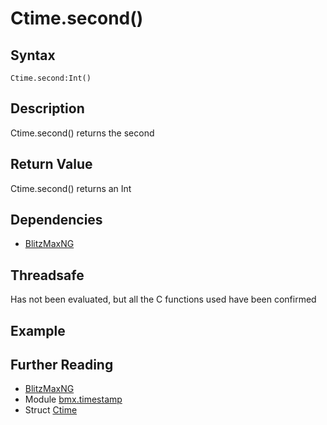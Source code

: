 # Ctime.second()

## Syntax
```
Ctime.second:Int()
``` 

## Description

Ctime.second() returns the second

## Return Value
Ctime.second() returns an Int

## Dependencies
* [BlitzMaxNG](https://blitzmax.org)

## Threadsafe
Has not been evaluated, but all the C functions used have been confirmed

## Example

## Further Reading
* [BlitzMaxNG](https://blitzmax.org)
* Module [bmx.timestamp](../README.md)
* Struct [Ctime](Ctime.md)

